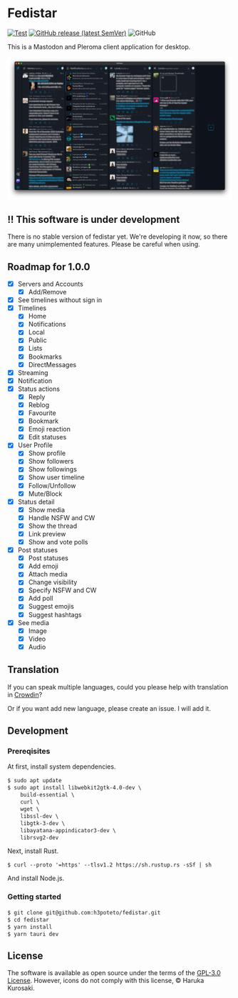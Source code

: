 # Fedistar
[![Test](https://github.com/h3poteto/fedistar/actions/workflows/test.yml/badge.svg)](https://github.com/h3poteto/fedistar/actions/workflows/test.yml)
[![GitHub release (latest SemVer)](https://img.shields.io/github/v/release/h3poteto/fedistar)](https://github.com/h3poteto/fedistar/releases)
![GitHub](https://img.shields.io/github/license/h3poteto/fedistar)

This is a Mastodon and Pleroma client application for desktop.

![screenshot](screenshot.png)

## !! This software is under development
There is no stable version of fedistar yet. We're developing it now, so there are many unimplemented features.
Please be careful when using.

## Roadmap for 1.0.0
- [x] Servers and Accounts
    - [x] Add/Remove
- [x] See timelines without sign in
- [x] Timelines
    - [x] Home
    - [x] Notifications
    - [x] Local
    - [x] Public
    - [x] Lists
    - [x] Bookmarks
    - [x] DirectMessages
- [x] Streaming
- [x] Notification
- [x] Status actions
    - [x] Reply
    - [x] Reblog
    - [x] Favourite
    - [x] Bookmark
    - [x] Emoji reaction
    - [x] Edit statuses
- [x] User Profile
    - [x] Show profile
    - [x] Show followers
    - [x] Show followings
    - [x] Show user timeline
    - [x] Follow/Unfollow
    - [x] Mute/Block
- [x] Status detail
    - [x] Show media
    - [x] Handle NSFW and CW
    - [x] Show the thread
    - [x] Link preview
    - [x] Show and vote polls
- [x] Post statuses
    - [x] Post statuses
    - [x] Add emoji
    - [x] Attach media
    - [x] Change visibility
    - [x] Specify NSFW and CW
    - [x] Add poll
    - [x] Suggest emojis
    - [x] Suggest hashtags
- [x] See media
    - [x] Image
    - [x] Video
    - [x] Audio

## Translation

If you can speak multiple languages, could you please help with translation in [Crowdin](https://crowdin.com/project/fedistar)?

Or if you want add new language, please create an issue. I will add it.

## Development
### Prereqisites
At first, install system dependencies.

```
$ sudo apt update
$ sudo apt install libwebkit2gtk-4.0-dev \
    build-essential \
    curl \
    wget \
    libssl-dev \
    libgtk-3-dev \
    libayatana-appindicator3-dev \
    librsvg2-dev
```

Next, install Rust.

```
$ curl --proto '=https' --tlsv1.2 https://sh.rustup.rs -sSf | sh
```

And install Node.js.

### Getting started

```
$ git clone git@github.com:h3poteto/fedistar.git
$ cd fedistar
$ yarn install
$ yarn tauri dev
```

## License
The software is available as open source under the terms of the [GPL-3.0 License](https://www.gnu.org/licenses/gpl-3.0.en.html).
However, icons do not comply with this license, &copy; Haruka Kurosaki.
